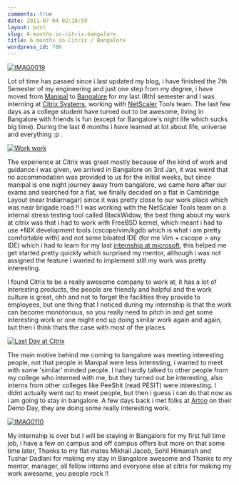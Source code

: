 ```yaml
---
comments: true
date: 2011-07-04 02:18:59
layout: post
slug: 6-months-in-citrix-bangalore
title: 6 months in Citrix / Bangalore
wordpress_id: 786
---
```


[![IMAG0019](http://farm6.static.flickr.com/5014/5544476378_c8974416fa.jpg)](http://www.flickr.com/photos/ankurkingofnet/5544476378/)

Lot of time has passed since i last updated my blog, i have finished the 7th Semester of my engineering and just one step from my degree, i have moved from [Manipal](http://en.wikipedia.org/wiki/Manipal) to [Bangalore](http://en.wikipedia.org/wiki/Bangalore) for my last (8th) semester and I was interning at [Citrix Systems](http://en.wikipedia.org/wiki/Citrix), working with [NetScaler](http://www.citrix.com/netscaler) Tools team. The last few days as a college student have turned out to be awesome, living in Bangalore with friends is fun (except for Bangalore's night life which sucks big time). During the last 6 months i have learned at lot about life, universe and everything :p .

[![Work work](http://farm4.static.flickr.com/3464/5805348188_5e910b7748.jpg)](http://www.flickr.com/photos/ankurkingofnet/5805348188/)

The experience at Citrix was great mostly because of the kind of work and guidance i was given, we arrived in Bangalore on 3rd Jan, it was weird that no accommodation was provided to us for the initial weeks, but since manipal is one night journey away from bangalore, we came here after our exams and searched for a flat, we finally decided on a flat in Cambridge Layout (near Indiarnagar) since it was pretty close to our work place which was near brigade road !! I was working with the NetScaler Tools team on a internal stress testing tool called BlackWidow, the best thing about my work at citrix was that i had to work with FreeBSD kernel, which meant i had to use \*NIX development tools (cscope/vim/kgdb which is what i am pretty comfortable with) and not some bloated IDE (for me Vim + cscope > any IDE) which i had to learn for my last [internship at microsoft](http://blog.ankurs.com/2010/06/4-weeks-at-microsoft/), this helped me get started pretty quickly which surprised my mentor, although i was not assigned the feature i wanted to implement still my work was pretty interesting.

I found Citrix to be a really awesome company to work at, it has a lot of interesting products, the people are friendly and helpful and the work culture is great, ohh and not to forget the facilities they provide to employees, but one thing that I noticed during my internship is that the work can become monotonous, so you really need to pitch in and get some interesting work or one might end up doing similar work again and again, but then i think thats the case with most of the places.

[![Last Day at Citrix](http://farm6.static.flickr.com/5316/5901713551_f91e553a16.jpg)](http://www.flickr.com/photos/ankurkingofnet/5901713551/)

The main motive behind me coming to bangalore was meeting interesting people, not that people in Manipal were less interesting, i wanted to meet with some 'similar' minded people. I had hardly talked to other people from my college who interned with me, but they turned out be interesting, also interns from other colleges like PeeShit (read PESIT) were interesting. I didnt actually went out to meet people, but then i guess i can do that now as i am going to stay in bangalore. A few days back i met folks at [Artoo](http://artoo.in/) on their Demo Day, they are doing some really interesting work.

[![IMAG0110](http://farm4.static.flickr.com/3410/5734439490_886510a557.jpg)](http://www.flickr.com/photos/ankurkingofnet/5734439490/)

My internship is over but I will be staying in Bangalore for my first full time job, i have a few on campus and off campus offers but more on that some time later, Thanks to my flat mates Mikhail Jacob, Sohil Himanish and Tushar Dadlani for making my stay in Bangalore awesome and Thanks to my mentor, manager, all fellow interns and everyone else at citrix for making my work awesome, you people rock !!
